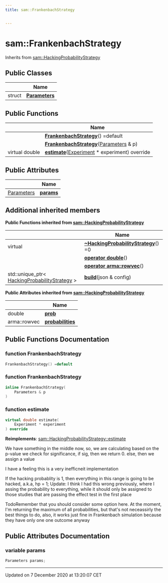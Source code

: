 ```yaml
---
title: sam::FrankenbachStrategy


---
```


# sam::FrankenbachStrategy








Inherits from [sam::HackingProbabilityStrategy](/doxygen/Classes/classsam_1_1_hacking_probability_strategy/)



## Public Classes

|                | Name           |
| -------------- | -------------- |
| struct | **[Parameters](/doxygen/Classes/structsam_1_1_frankenbach_strategy_1_1_parameters/)**  |








## Public Functions

|                | Name           |
| -------------- | -------------- |
|  | **[FrankenbachStrategy](/doxygen/Classes/classsam_1_1_frankenbach_strategy/#function-frankenbachstrategy)**() =default  |
|  | **[FrankenbachStrategy](/doxygen/Classes/classsam_1_1_frankenbach_strategy/#function-frankenbachstrategy)**([Parameters](/doxygen/Classes/structsam_1_1_frankenbach_strategy_1_1_parameters/) & p)  |
| virtual double | **[estimate](/doxygen/Classes/classsam_1_1_frankenbach_strategy/#function-estimate)**([Experiment](/doxygen/Classes/classsam_1_1_experiment/) * experiment) override  |


## Public Attributes

|                | Name           |
| -------------- | -------------- |
| [Parameters](/doxygen/Classes/structsam_1_1_frankenbach_strategy_1_1_parameters/) | **[params](/doxygen/Classes/classsam_1_1_frankenbach_strategy/#variable-params)**  |




## Additional inherited members










**Public Functions inherited from [sam::HackingProbabilityStrategy](/doxygen/Classes/classsam_1_1_hacking_probability_strategy/)**

|                | Name           |
| -------------- | -------------- |
| virtual  | **[~HackingProbabilityStrategy](/doxygen/Classes/classsam_1_1_hacking_probability_strategy/#function-~hackingprobabilitystrategy)**() =0  |
|  | **[operator double](/doxygen/Classes/classsam_1_1_hacking_probability_strategy/#function-operator-double)**()  |
|  | **[operator arma::rowvec](/doxygen/Classes/classsam_1_1_hacking_probability_strategy/#function-operator-armarowvec)**()  |
| std::unique_ptr< [HackingProbabilityStrategy](/doxygen/Classes/classsam_1_1_hacking_probability_strategy/) > | **[build](/doxygen/Classes/classsam_1_1_hacking_probability_strategy/#function-build)**(json & config)  |


**Public Attributes inherited from [sam::HackingProbabilityStrategy](/doxygen/Classes/classsam_1_1_hacking_probability_strategy/)**

|                | Name           |
| -------------- | -------------- |
| double | **[prob](/doxygen/Classes/classsam_1_1_hacking_probability_strategy/#variable-prob)**  |
| arma::rowvec | **[probabilities](/doxygen/Classes/classsam_1_1_hacking_probability_strategy/#variable-probabilities)**  |













## Public Functions Documentation

### function FrankenbachStrategy

```cpp
FrankenbachStrategy() =default
```





























### function FrankenbachStrategy

```cpp
inline FrankenbachStrategy(
    Parameters & p
)
```





























### function estimate

```cpp
virtual double estimate(
    Experiment * experiment
) override
```


























**Reimplements**: [sam::HackingProbabilityStrategy::estimate](/doxygen/Classes/classsam_1_1_hacking_probability_strategy/#function-estimate)



We have something in the middle now, so, we are calculating based on the p-value we check for significance, if sig, then we return 0. else, then we assign a value

I have a feeling this is a very inefficneit implementation

If the hacking probablity is 1, then everything in this range is going to be hacked, a.k.a, hp = 1; Update: I think I had this wrong previously, where I assing the probability to everything, while it should only be assigned to those studies that are passing the effect test in the first place

TodoRemember that you should consider some option here. At the moment, I'm returning the maximum of all probabilities, but that's not neceassirly the best things to do, also, it works just fine in Frankenbach simulation because they have only one one outcome anyway 



## Public Attributes Documentation

### variable params

```cpp
Parameters params;
```

































-------------------------------

Updated on  7 December 2020 at 13:20:07 CET